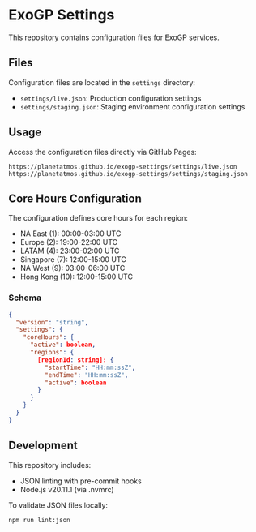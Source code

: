 # ExoGP Settings

This repository contains configuration files for ExoGP services.

## Files

Configuration files are located in the `settings` directory:
- `settings/live.json`: Production configuration settings
- `settings/staging.json`: Staging environment configuration settings

## Usage

Access the configuration files directly via GitHub Pages:
```
https://planetatmos.github.io/exogp-settings/settings/live.json
https://planetatmos.github.io/exogp-settings/settings/staging.json
```

## Core Hours Configuration

The configuration defines core hours for each region:

- NA East (1): 00:00-03:00 UTC
- Europe (2): 19:00-22:00 UTC
- LATAM (4): 23:00-02:00 UTC
- Singapore (7): 12:00-15:00 UTC
- NA West (9): 03:00-06:00 UTC
- Hong Kong (10): 12:00-15:00 UTC

### Schema

```json
{
  "version": "string",
  "settings": {
    "coreHours": {
      "active": boolean,
      "regions": {
        [regionId: string]: {
          "startTime": "HH:mm:ssZ",
          "endTime": "HH:mm:ssZ",
          "active": boolean
        }
      }
    }
  }
}
```

## Development

This repository includes:
- JSON linting with pre-commit hooks
- Node.js v20.11.1 (via .nvmrc)

To validate JSON files locally:
```bash
npm run lint:json
